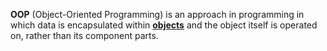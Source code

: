 **OOP** (Object-Oriented Programming) is an approach in programming in which data is encapsulated within **[objects](https://developer.mozilla.org/en-US/docs/Glossary/object)** and the object itself is operated on, rather than its component parts.